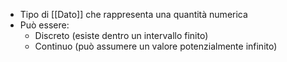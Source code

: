- Tipo di [[Dato]] che rappresenta una quantità numerica
- Può essere:
	- Discreto (esiste dentro un intervallo finito)
	- Continuo (può assumere un valore potenzialmente infinito)